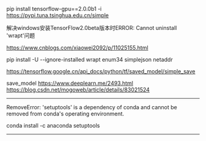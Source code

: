 pip install tensorflow-gpu==2.0.0b1  -i https://pypi.tuna.tsinghua.edu.cn/simple

解决windows安装TensorFlow2.0beta版本时ERROR: Cannot uninstall 'wrapt'问题

https://www.cnblogs.com/xiaowei2092/p/11025155.html

pip install -U --ignore-installed wrapt enum34 simplejson netaddr


https://tensorflow.google.cn/api_docs/python/tf/saved_model/simple_save


save_model 
https://www.deeplearn.me/2493.html
https://blog.csdn.net/mogoweb/article/details/83021524


________________________________________________________________________________________

RemoveError: 'setuptools' is a dependency of conda and cannot be removed from
conda's operating environment.

conda install -c anaconda setuptools

________________________________________________________________________________________
